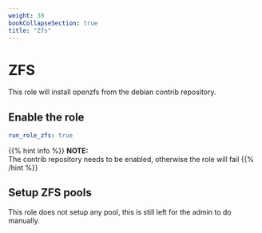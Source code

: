 ```yaml
---
weight: 30
bookCollapseSection: true
title: "Zfs"
---
```


# ZFS


This role will install openzfs from the debian contrib repository.


## Enable the role
``` yaml
run_role_zfs: true

```

{{% hint info %}}
**NOTE:**  
The contrib repository  needs to be enabled, otherwise the role will fail
{{% /hint %}}

## Setup ZFS pools

This role does not setup any pool, this is still left for the admin to do manually.